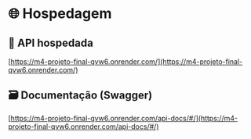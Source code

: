 # 🌐 Hospedagem

## 🔗 API hospedada
[https://m4-projeto-final-qvw6.onrender.com/](https://m4-projeto-final-qvw6.onrender.com/)

## 🗃️ Documentação (Swagger)
[https://m4-projeto-final-qvw6.onrender.com/api-docs/#/](https://m4-projeto-final-qvw6.onrender.com/api-docs/#/)
